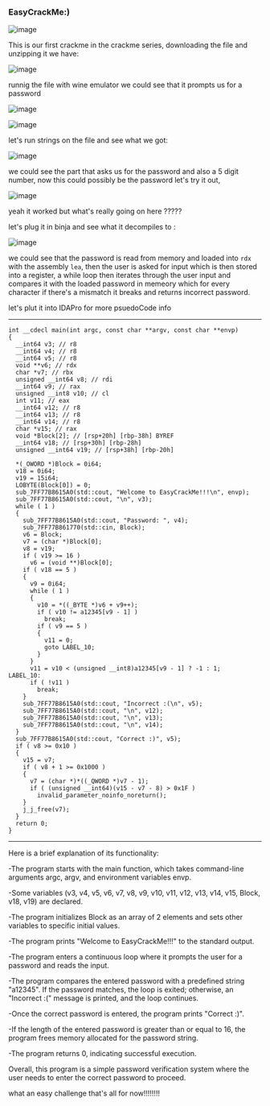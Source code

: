 ### EasyCrackMe:)

![image](https://Cyberguru1.github.io/posts/crackme/images/chall_easy_Crackme.png)

This is our first crackme in the crackme series, downloading the file and unzipping it we have:

![image](https://Cyberguru1.github.io/posts/crackme/images/file_type_easycrack.png)

runnig the file with wine emulator we could see that it prompts us for a password

![image](https://Cyberguru1.github.io/posts/crackme/images/easy_chall_run.png)

![image](https://Cyberguru1.github.io/posts/crackme/images/trying_easy_chall.png)

let's run strings on the file and see what we got:

![image](https://Cyberguru1.github.io/posts/crackme/images/east_chall_strings.png)

we could see the part that asks us for the password and also a 5 digit number, now this could possibly be the password
let's try it out,

![image](https://Cyberguru1.github.io/posts/crackme/images/easy_chall_worked.png)

yeah it worked but what's really going on here ?????

let's plug it in binja and see what it decompiles to :

![image](https://Cyberguru1.github.io/posts/crackme/images/binja_View.png)

we could see that the password is read from memory and loaded into `rdx` with the assembly `lea`, then the user is asked for input
which is then stored into a register, a while loop then iterates through the user input and compares it with the loaded password in memeory
which for every character if there's a mismatch it breaks and returns incorrect password.

let's plut it into IDAPro for more psuedoCode info

---

```
int __cdecl main(int argc, const char **argv, const char **envp)
{
  __int64 v3; // r8
  __int64 v4; // r8
  __int64 v5; // r8
  void **v6; // rdx
  char *v7; // rbx
  unsigned __int64 v8; // rdi
  __int64 v9; // rax
  unsigned __int8 v10; // cl
  int v11; // eax
  __int64 v12; // r8
  __int64 v13; // r8
  __int64 v14; // r8
  char *v15; // rax
  void *Block[2]; // [rsp+20h] [rbp-38h] BYREF
  __int64 v18; // [rsp+30h] [rbp-28h]
  unsigned __int64 v19; // [rsp+38h] [rbp-20h]

  *(_OWORD *)Block = 0i64;
  v18 = 0i64;
  v19 = 15i64;
  LOBYTE(Block[0]) = 0;
  sub_7FF77B8615A0(std::cout, "Welcome to EasyCrackMe!!!\n", envp);
  sub_7FF77B8615A0(std::cout, "\n", v3);
  while ( 1 )
  {
    sub_7FF77B8615A0(std::cout, "Password: ", v4);
    sub_7FF77B861770(std::cin, Block);
    v6 = Block;
    v7 = (char *)Block[0];
    v8 = v19;
    if ( v19 >= 16 )
      v6 = (void **)Block[0];
    if ( v18 == 5 )
    {
      v9 = 0i64;
      while ( 1 )
      {
        v10 = *((_BYTE *)v6 + v9++);
        if ( v10 != a12345[v9 - 1] )
          break;
        if ( v9 == 5 )
        {
          v11 = 0;
          goto LABEL_10;
        }
      }
      v11 = v10 < (unsigned __int8)a12345[v9 - 1] ? -1 : 1;
LABEL_10:
      if ( !v11 )
        break;
    }
    sub_7FF77B8615A0(std::cout, "Incorrect :(\n", v5);
    sub_7FF77B8615A0(std::cout, "\n", v12);
    sub_7FF77B8615A0(std::cout, "\n", v13);
    sub_7FF77B8615A0(std::cout, "\n", v14);
  }
  sub_7FF77B8615A0(std::cout, "Correct :)", v5);
  if ( v8 >= 0x10 )
  {
    v15 = v7;
    if ( v8 + 1 >= 0x1000 )
    {
      v7 = (char *)*((_QWORD *)v7 - 1);
      if ( (unsigned __int64)(v15 - v7 - 8) > 0x1F )
        invalid_parameter_noinfo_noreturn();
    }
    j_j_free(v7);
  }
  return 0;
}
```

---

Here is a brief explanation of its functionality:

-The program starts with the main function, which takes command-line arguments argc, argv, and environment variables envp.

-Some variables (v3, v4, v5, v6, v7, v8, v9, v10, v11, v12, v13, v14, v15, Block, v18, v19) are declared.

-The program initializes Block as an array of 2 elements and sets other variables to specific initial values.

-The program prints "Welcome to EasyCrackMe!!!" to the standard output.

-The program enters a continuous loop where it prompts the user for a password and reads the input.

-The program compares the entered password with a predefined string "a12345". If the password matches, the loop is exited; otherwise, an "Incorrect :(" message is printed, and the loop continues.

-Once the correct password is entered, the program prints "Correct :)".

-If the length of the entered password is greater than or equal to 16, the program frees memory allocated for the password string.

-The program returns 0, indicating successful execution.

Overall, this program is a simple password verification system where the user needs to enter the correct password to proceed.

what an easy challenge
that's all for now!!!!!!!!

